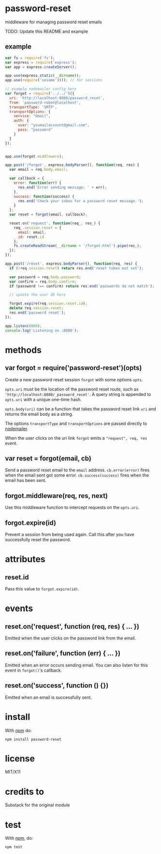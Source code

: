 password-reset
==============

middleware for managing password reset emails

TODO: Update this README and example

example
-------

``` js
var fs = require('fs');
var express = require('express');
var app = express.createServer();

app.use(express.static(__dirname));
app.use(require('sesame')()); // for sessions

// example nodemailer config here
var forgot = require('../../')({
  uri: 'http://localhost:8080/password_reset',
  from: 'password-robot@localhost',
  transportType: 'SMTP',
  transportOptions: {
    service: "Gmail",
    auth: {
      user: "youmailaccount@gmail.com",
      pass: "password"
    }
  }
});


app.use(forgot.middleware);

app.post('/forgot', express.bodyParser(), function(req, res) {
  var email = req.body.email;

  var callback = {
    error: function(err) {
      res.end('Error sending message: ' + err);
    },
    success: function(success) {
      res.end('Check your inbox for a password reset message.');
    }
  };
  var reset = forgot(email, callback);

  reset.on('request', function(req_, res_) {
    req_.session.reset = {
      email: email,
      id: reset.id
    };
    fs.createReadStream(__dirname + '/forgot.html').pipe(res_);
  });
});

app.post('/reset', express.bodyParser(), function(req, res) {
  if (!req.session.reset) return res.end('reset token not set');

  var password = req.body.password;
  var confirm = req.body.confirm;
  if (password !== confirm) return res.end('passwords do not match');

  // update the user db here

  forgot.expire(req.session.reset.id);
  delete req.session.reset;
  res.end('password reset');
});

app.listen(8080);
console.log('Listening on :8080');
```

methods
=======

var forgot = require('password-reset')(opts)
--------------------------------------------

Create a new password reset session `forgot` with some options `opts`.

`opts.uri` must be the location of the password reset route, such as
`'http://localhost:8080/_password_reset'`. A query string is appended to
`opts.uri` with a unique one-time hash.

`opts.body(uri)` can be a function that takes the password reset link `uri` and
returns the email body as a string.

The options `transportType` and `transportOptions` are passed directly to
[nodemailer](https://github.com/andris9/Nodemailer).

When the user clicks on the uri link `forgot` emits a `"request", req, res`
event.

var reset = forgot(email, cb)
-----------------------------

Send a password reset email to the `email` address.
`cb.error(error)` fires when the email sent got some error.
`cb.success(success)` fires when the email has been sent.

forgot.middleware(req, res, next)
---------------------------------

Use this middleware function to intercept requests on the `opts.uri`.

forgot.expire(id)
-----------------

Prevent a session from being used again. Call this after you have successfully
reset the password.

attributes
==========

reset.id
--------

Pass this value to `forgot.expire(id)`.

events
======

reset.on('request', function (req, res) { ... })
------------------------------------------------

Emitted when the user clicks on the password link from the email.

reset.on('failure', function (err) { ... })
-------------------------------------------

Emitted when an error occurs sending email. You can also listen for this event
in `forgot()`'s callback.

reset.on('success', function () {})
-----------------------------------

Emitted when an email is successfully sent.

install
=======

With [npm](http://npmjs.org) do:

```
npm install password-reset
```

license
=======

MIT/X11

credits to
==========
Substack for the original module

test
====

With [npm](http://npmjs.org), do:

    npm test
